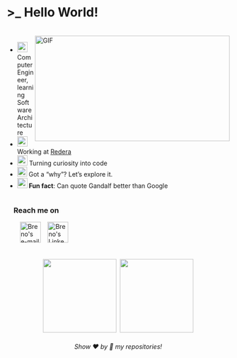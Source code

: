 # >_ Hello World! 
</br>
<div style="overflow: hidden;">
    <img align="right" width="440" height="238" alt="GIF" src="https://giffiles.alphacoders.com/610/61072.gif"/>
    <div>
        <ul>
            <li><img src="https://github.com/user-attachments/assets/5677cf73-3e95-4c78-919a-af4031345869" width="23"> Computer Engineer, learning Software Architecture</li>
            <li><img src="https://github.com/user-attachments/assets/2d314333-3ca6-43c8-ae9d-c6b3ba286b25" width="23"> Working at <a href="https://www.linkedin.com/company/redera/">Redera</a></li>
            <li><img src="https://github.com/user-attachments/assets/2a9634ff-23a2-460d-96c9-2a4c301aa74c" width="23"> Turning curiosity into code</li>
            <li><img src="https://github.com/user-attachments/assets/318f6c92-fea4-4f5c-a6aa-eb9cd91ce878" width="22"> Got a “why”? Let’s explore it.</li>
            <li><img src="https://github.com/user-attachments/assets/1f69046f-093e-4d36-87ac-2f162fc23360" width="23"><b> Fun fact</b>: Can quote Gandalf better than Google</li>
        </ul>
    </div>
</div>

### &nbsp;&nbsp;&nbsp;&nbsp;Reach me on
<div>
  &nbsp;&nbsp;&nbsp;&nbsp;
    <a href="mailto:brenonsc@gmail.com" target="_blank"><img alt="Breno's e-mail" width="47px" style="margin-left:10px;" src="https://github.com/user-attachments/assets/122a3d91-88ea-4582-abbf-d3906779b9f4"/></a>&nbsp;&nbsp;&nbsp;
    <a href="https://www.linkedin.com/in/brenonsc" target="_blank"><img alt="Breno's LinkedIn" width="47px" src="https://github.com/user-attachments/assets/b072af60-d4c9-4253-b77d-7557bba9ea08"/></a>  
</div>

<br>
<br>
<div align="center">  
    <img height="166em" src="https://github-readme-stats.vercel.app/api?username=brenonsc&custom_title=GitHub%20Stats&rank_icon=github&show_icons=true&count_private=true&hide=issues&hide_border=true&title_color=4493f8&icon_color=70A0C7&text_color=75818F&bg_color=00000000"/>&nbsp;
    <img height="166em" src="https://github-readme-stats.vercel.app/api/top-langs/?username=brenonsc&hide=jupyter%20notebook&layout=compact&langs_count=6&count_private=true&hide_border=true&title_color=4493f8&text_color=75818F&bg_color=00000000"/>
</div>

<h6 align="center">Show ❤️ by 🌟 my repositories!</h6>
